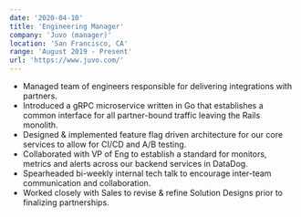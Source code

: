 ```yaml
---
date: '2020-04-10'
title: 'Engineering Manager'
company: 'Juvo (manager)'
location: 'San Francisco, CA'
range: 'August 2019 - Present'
url: 'https://www.juvo.com/'
---
```


- Managed team of engineers responsible for delivering integrations with partners.
- Introduced a gRPC microservice written in Go that establishes a common interface for all partner-bound traffic leaving the Rails monolith.
- Designed & implemented feature flag driven architecture for our core services to allow for CI/CD and A/B testing.
- Collaborated with VP of Eng to establish a standard for monitors, metrics and alerts across our backend services in DataDog.
- Spearheaded bi-weekly internal tech talk to encourage inter-team communication and collaboration.
- Worked closely with Sales to revise & refine Solution Designs prior to finalizing partnerships.
